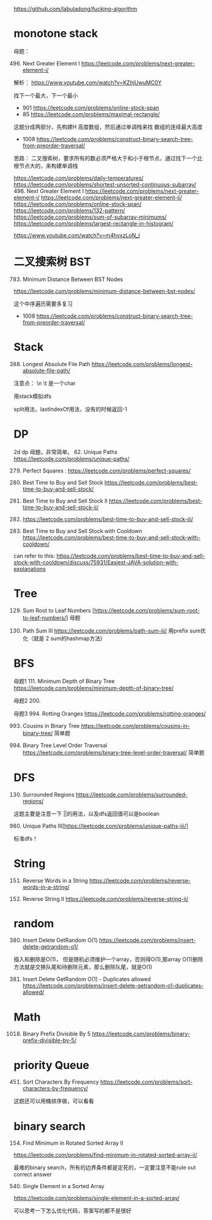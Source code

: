 https://github.com/labuladong/fucking-algorithm
# monotone stack
母题：

496. Next Greater Element I
https://leetcode.com/problems/next-greater-element-i/

解析：
https://www.youtube.com/watch?v=KZhjUwuMC0Y

找下一个最大，下一个最小

- 901 https://leetcode.com/problems/online-stock-span
- 85 https://leetcode.com/problems/maximal-rectangle/

这题分成两部分，先构建H 高度数组，然后通过单调栈来找 数组的连续最大高度

- 1008 https://leetcode.com/problems/construct-binary-search-tree-from-preorder-traversal/

思路： 二叉搜索树，要求所有的数必须严格大于和小于根节点，通过找下一个比根节点大的，来构建单调栈


https://leetcode.com/problems/daily-temperatures/
https://leetcode.com/problems/shortest-unsorted-continuous-subarray/
496. Next Greater Element I
https://leetcode.com/problems/next-greater-element-i/
https://leetcode.com/problems/next-greater-element-ii/
https://leetcode.com/problems/online-stock-span/
https://leetcode.com/problems/132-pattern/
https://leetcode.com/problems/sum-of-subarray-minimums/
https://leetcode.com/problems/largest-rectangle-in-histogram/

https://www.youtube.com/watch?v=m4hvxzLoN_I

# 二叉搜索树 BST
783. Minimum Distance Between BST Nodes

https://leetcode.com/problems/minimum-distance-between-bst-nodes/

这个中序遍历需要多复习


- 1008 https://leetcode.com/problems/construct-binary-search-tree-from-preorder-traversal/

# Stack
388. Longest Absolute File Path https://leetcode.com/problems/longest-absolute-file-path/

注意点： \n \t 是一个char

用stack模拟dfs

split用法，lastIndexOf用法，没有的时候返回-1

# DP
2d dp 母題，非常简单。
62. Unique Paths
https://leetcode.com/problems/unique-paths/


279. Perfect Squares : https://leetcode.com/problems/perfect-squares/

121. Best Time to Buy and Sell Stock
https://leetcode.com/problems/best-time-to-buy-and-sell-stock/

122. Best Time to Buy and Sell Stock II
https://leetcode.com/problems/best-time-to-buy-and-sell-stock-ii/

123. https://leetcode.com/problems/best-time-to-buy-and-sell-stock-iii/

309. Best Time to Buy and Sell Stock with Cooldown
https://leetcode.com/problems/best-time-to-buy-and-sell-stock-with-cooldown/

can refer to this:
https://leetcode.com/problems/best-time-to-buy-and-sell-stock-with-cooldown/discuss/75931/Easiest-JAVA-solution-with-explanations



# Tree
129. Sum Root to Leaf Numbers
[https://leetcode.com/problems/sum-root-to-leaf-numbers/]
母题

437. Path Sum III https://leetcode.com/problems/path-sum-iii/
用prefix sum优化（就是 2 sum的hashmap方法)



# BFS
母题1
111. Minimum Depth of Binary Tree
https://leetcode.com/problems/minimum-depth-of-binary-tree/

母题2
200. 

母题3
994. Rotting Oranges
https://leetcode.com/problems/rotting-oranges/


993. Cousins in Binary Tree https://leetcode.com/problems/cousins-in-binary-tree/
简单题

102. Binary Tree Level Order Traversal https://leetcode.com/problems/binary-tree-level-order-traversal/
简单题

# DFS

130. Surrounded Regions https://leetcode.com/problems/surrounded-regions/

这题主要是注意一下 ||的用法，以及dfs返回值可以是boolean

980. Unique Paths III[https://leetcode.com/problems/unique-paths-iii/]

标准dfs！

# String

151. Reverse Words in a String
https://leetcode.com/problems/reverse-words-in-a-string/

541. Reverse String II
https://leetcode.com/problems/reverse-string-ii/

# random
380. Insert Delete GetRandom O(1)
https://leetcode.com/problems/insert-delete-getrandom-o1/

插入和删除是O(1)， 但是随机必须维护一个array，否则得O(1),那array O(1)删除方法就是交换队尾和待删除元素，那么删除队尾，就是O(1)

381. Insert Delete GetRandom O(1) - Duplicates allowed
https://leetcode.com/problems/insert-delete-getrandom-o1-duplicates-allowed/

# Math
1018. Binary Prefix Divisible By 5
https://leetcode.com/problems/binary-prefix-divisible-by-5/

# priority Queue

451. Sort Characters By Frequency
https://leetcode.com/problems/sort-characters-by-frequency/

这题还可以用桶排序做，可以看看

# binary search
154. Find Minimum in Rotated Sorted Array II

https://leetcode.com/problems/find-minimum-in-rotated-sorted-array-ii/

最难的binary search，所有的边界条件都是定死的，一定要注意不能rule out correct answer


540. Single Element in a Sorted Array

https://leetcode.com/problems/single-element-in-a-sorted-array/

可以思考一下怎么优化代码，答案写的都不是很好